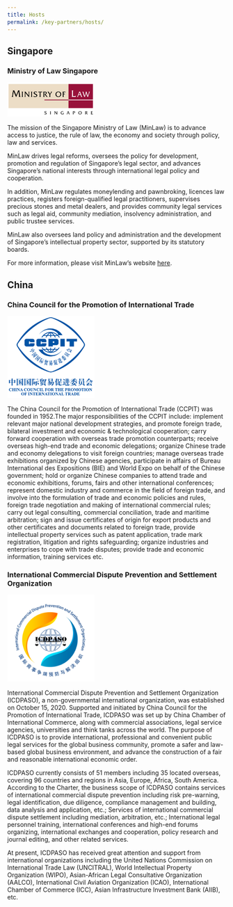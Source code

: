 ```yaml
---
title: Hosts
permalink: /key-partners/hosts/
---
```

<style>
   
  .img-logo {
    width: 200px; 
    }

</style>

## Singapore

### Ministry of Law Singapore

<div class="img-logo">
  <img src="/images/mlaw-logo.png" title="MinLaw SG" alt="MinLaw SG">
</div>

The mission of the Singapore Ministry of Law (MinLaw) is to advance access to justice, the rule of law, the economy and society through policy, law and services.

MinLaw drives legal reforms, oversees the policy for development, promotion and regulation of Singapore’s legal sector, and advances Singapore’s national interests through international legal policy and cooperation.

In addition, MinLaw regulates moneylending and pawnbroking, licences law practices, registers foreign-qualified legal practitioners, supervises precious stones and metal dealers, and provides community legal services such as legal aid, community mediation, insolvency administration, and public trustee services.

MinLaw also oversees land policy and administration and the development of Singapore’s intellectual property sector, supported by its statutory boards.

For more information, please visit MinLaw’s website [here](https://www.mlaw.gov.sg/).

## China 
### China Council for the Promotion of International Trade 

<div class="img-logo">
  <img src="/images/ccpit-logo.png" title="CCPIT" alt="CCPIT">
</div>

The China Council for the Promotion of International Trade (CCPIT) was founded in 1952.The major responsibilities of the CCPIT include: implement relevant major national development strategies, and promote foreign trade, bilateral investment and economic & technological cooperation; carry forward cooperation with overseas trade promotion counterparts; receive overseas high-end trade and economic delegations; organize Chinese trade and economy delegations to visit foreign countries; manage overseas trade exhibitions organized by Chinese agencies, participate in affairs of Bureau International des Expositions (BIE) and World Expo on behalf of the Chinese government; hold or organize Chinese companies to attend trade and economic exhibitions, forums, fairs and other international conferences; represent domestic industry and commerce in the field of foreign trade, and involve into the formulation of trade and economic policies and rules, foreign trade negotiation and making of international commercial rules; carry out legal consulting, commercial conciliation, trade and maritime arbitration; sign and issue certificates of origin for export products and other certificates and documents related to foreign trade, provide intellectual property services such as patent application, trade mark registration, litigation and rights safeguarding; organize industries and enterprises to cope with trade disputes; provide trade and economic information, training services etc.


### International Commercial Dispute Prevention and Settlement Organization

<div class="img-logo">
  <img src="/images/icdpaso1.png" title="ICDPASO" alt="ICDPASO">
</div>

International Commercial Dispute Prevention and Settlement Organization (ICDPASO), a non-governmental international organization, was established on October 15, 2020. Supported and initiated by China Council for the Promotion of International Trade, ICDPASO was set up by China Chamber of International Commerce, along with commercial associations, legal service agencies, universities and think tanks across the world. The purpose of ICDPASO is to provide international, professional and convenient public legal services for the global business community, promote a safer and law-based global business environment, and advance the construction of a fair and reasonable international economic order.

ICDPASO currently consists of 51 members including 35 located overseas, covering 96 countries and regions in Asia, Europe, Africa, South America. According to the Charter, the business scope of ICDPASO contains services of international commercial dispute prevention including risk pre-warning, legal identification, due diligence, compliance management and building, data analysis and application, etc.; Services of international commercial dispute settlement including mediation, arbitration, etc.; International legal personnel training, international conferences and high-end forums organizing, international exchanges and cooperation, policy research and journal editing, and other related services.

At present, ICDPASO has received great attention and support from international organizations including the United Nations Commission on International Trade Law (UNCITRAL), World Intellectual Property Organization (WIPO), Asian-African Legal Consultative Organization (AALCO), International Civil Aviation Organization (ICAO), International Chamber of Commerce (ICC), Asian Infrastructure Investment Bank (AIIB), etc.  
